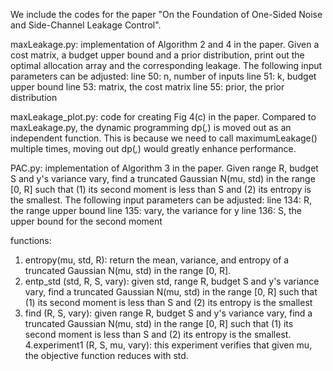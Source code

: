 We include the codes for the paper "On the Foundation of One-Sided Noise and Side-Channel Leakage Control".

maxLeakage.py: implementation of Algorithm 2 and 4 in the paper.
Given a cost matrix, a budget upper bound and a prior distribution, print out the optimal allocation array and the corresponding leakage. The following input parameters can be adjusted:
line 50: n, number of inputs
line 51: k, budget upper bound
line 53: matrix, the cost matrix
line 55: prior, the prior distribution


maxLeakage_plot.py: code for creating Fig 4(c) in the paper. Compared to maxLeakage.py, the dynamic programming dp(*,*) is moved out as an independent function. This is because we need to call maximumLeakage() multiple times, moving out dp(*,*) would greatly enhance performance.


PAC.py: implementation of Algorithm 3 in the paper.
Given range R, budget S and y's variance vary, find a truncated Gaussian N(mu, std) in the range [0, R] such that (1) its second moment is less than S and (2) its entropy is the smallest. The following input parameters can be adjusted:
line 134: R, the range upper bound
line 135: vary, the variance for y
line 136: S, the upper bound for the second moment

functions:
1. entropy(mu, std, R): return the mean, variance, and entropy of a truncated Gaussian N(mu, std) in the range [0, R].
2. entp_std (std, R, S, vary): given std, range R, budget S and y's variance vary, find a truncated Gaussian N(mu, std) in the range [0, R] such that (1) its second moment is less than S and (2) its entropy is the smallest
3. find (R, S, vary): given range R, budget S and y's variance vary, find a truncated Gaussian N(mu, std) in the range [0, R] such that (1) its second moment is less than S and (2) its entropy is the smallest.
4.experiment1 (R, S, mu, vary): this experiment verifies that given mu, the objective function reduces with std.




